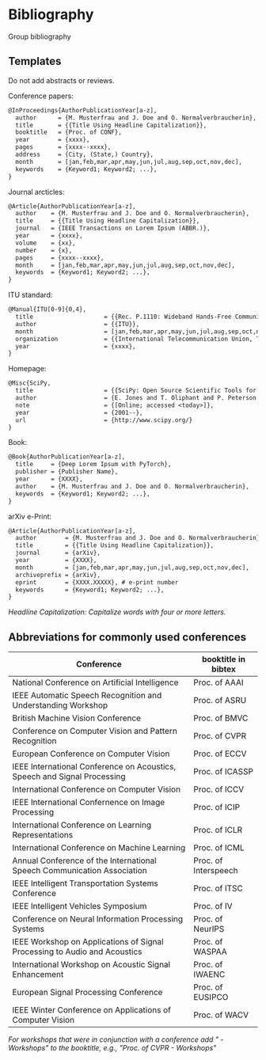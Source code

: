 # Bibliography
Group bibliography

## Templates
Do not add abstracts or reviews.

Conference papers:
```LaTeX
@InProceedings{AuthorPublicationYear[a-z],
  author      = {M. Musterfrau and J. Doe and O. Normalverbraucherin},
  title       = {{Title Using Headline Capitalization}},
  booktitle   = {Proc. of CONF},
  year        = {xxxx},
  pages       = {xxxx--xxxx},
  address     = {City, (State,) Country},
  month       = [jan,feb,mar,apr,may,jun,jul,aug,sep,oct,nov,dec],
  keywords    = {Keyword1; Keyword2; ...},
}
```

Journal arcticles:
```LaTeX
@Article{AuthorPublicationYear[a-z],
  author    = {M. Musterfrau and J. Doe and O. Normalverbraucherin},
  title     = {{Title Using Headline Capitalization}},
  journal 	= {IEEE Transactions on Lorem Ipsum (ABBR.)},
  year      = {xxxx},
  volume    = {xx},
  number    = {x},
  pages     = {xxxx--xxxx},
  month     = [jan,feb,mar,apr,may,jun,jul,aug,sep,oct,nov,dec],
  keywords  = {Keyword1; Keyword2; ...},
}
```

ITU standard:
```LaTeX
@Manual{ITU[0-9]{0,4},
  title                    = {{Rec. P.1110: Wideband Hands-Free Communication in Motor Vehicles}},
  author                   = {{ITU}},
  month                    = [jan,feb,mar,apr,may,jun,jul,aug,sep,oct,nov,dec],
  organization             = {{International Telecommunication Union, Telecommunication Standardization Sector (ITU-T)}},
  year                     = {xxxx},
}
```

Homepage:
```LaTeX
@Misc{SciPy,
  title                    = {{SciPy: Open Source Scientific Tools for Python}},
  author                   = {E. Jones and T. Oliphant and P. Peterson and others},
  note                     = {[Online; accessed <today>]},
  year                     = {2001--},
  url                      = {http://www.scipy.org/}
}
```

Book:
```LaTeX
@Book{AuthorPublicationYear[a-z],
  title     = {Deep Lorem Ipsum with PyTorch},
  publisher = {Publisher Name},
  year      = {XXXX},
  author    = {M. Musterfrau and J. Doe and O. Normalverbraucherin},
  keywords  = {Keyword1; Keyword2; ...},
}
```
arXiv e-Print:
```LaTeX
@Article{AuthorPublicationYear[a-z],
  author        = {M. Musterfrau and J. Doe and O. Normalverbraucherin},
  title         = {{Title Using Headline Capitalization}},
  journal       = {arXiv},
  year          = {XXXX},
  month         = [jan,feb,mar,apr,may,jun,jul,aug,sep,oct,nov,dec],
  archiveprefix = {arXiv},
  eprint        = {XXXX.XXXXX}, # e-print number
  keywords      = {Keyword1; Keyword2; ...},
}
```
*Headline Capitalization: Capitalize words with four or more letters.*

## Abbreviations for commonly used conferences
| Conference                                                               | booktitle in bibtex  |
| ------------------------------------------------------------------------ | -------------------- |
| National Conference on Artificial Intelligence                           | Proc. of AAAI        |
| IEEE Automatic Speech Recognition and Understanding Workshop             | Proc. of ASRU        | 
| British Machine Vision Conference                                        | Proc. of BMVC        | 
| Conference on Computer Vision and Pattern Recognition                    | Proc. of CVPR        |
| European Conference on Computer Vision                                   | Proc. of ECCV        |
| IEEE International Conference on Acoustics, Speech and Signal Processing | Proc. of ICASSP      |
| International Conference on Computer Vision                              | Proc. of ICCV        |
| IEEE International Confernence on Image Processing                       | Proc. of ICIP        |
| International Conference on Learning Representations                     | Proc. of ICLR        |
| International Conference on Machine Learning                             | Proc. of ICML        |
| Annual Conference of the International Speech Communication Association  | Proc. of Interspeech |
| IEEE Intelligent Transportation Systems Conference                       | Proc. of ITSC        |
| IEEE Intelligent Vehicles Symposium                                      | Proc. of IV          |
| Conference on Neural Information Processing Systems                      | Proc. of NeurIPS     |
| IEEE Workshop on Applications of Signal Processing to Audio and Acoustics| Proc. of WASPAA      |
| International Workshop on Acoustic Signal Enhancement                    | Proc. of IWAENC      |
| European Signal Processing Conference                                    | Proc. of EUSIPCO     |
| IEEE Winter Conference on Applications of Computer Vision                | Proc. of WACV        |


*For workshops that were in conjunction with a conference add " - Workshops" to the booktitle, e.g., "Proc. of CVPR - Workshops"*


